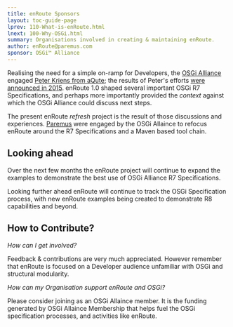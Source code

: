 ```yaml
---
title: enRoute Sponsors 
layout: toc-guide-page
lprev: 110-What-is-enRoute.html 
lnext: 100-Why-OSGi.html 
summary: Organisations involved in creating & maintaining enRoute. 
author: enRoute@paremus.com
sponsor: OSGi™ Alliance 
---
```



Realising the need for a simple on-ramp for Developers, the [OSGi Alliance](https://www.osgi.org) engaged [Peter Kriens from aQute](http://aqute.biz); the results of Peter's efforts [were announced in 2015](http://blog.osgi.org/2015/10/osgi-enroute-10.html). enRoute 1.0 shaped several important OSGi R7 Specifications, and perhaps more importantly provided the _context_ against which the OSGi Alliance could discuss next steps.  

The present enRoute _refresh_ project is the result of those discussions and experiences. [Paremus](http://www.paremus.com) were engaged by the OSGi Allaince to refocus enRoute around the R7 Specifications and a Maven based tool chain. 

## Looking ahead

Over the next few months the enRoute project will continue to expand the examples to demonstrate the best use of OSGi Alliance R7 Specifications. 

Looking further ahead enRoute will continue to track the OSGi Specification process, with new enRoute examples being created to demonstrate R8 capabilities and beyond.

## How to Contribute?

_How can I get involved?_

Feedback & contributions are very much appreciated. However remember that enRoute is focused on a Developer audience unfamiliar with OSGi and structural modularity.

_How can my Organisation support enRoute and OSGi?_

Please consider joining as an OSGi Allaince member. It is the funding generated by OSGi Allaince Membership that helps fuel the OSGi specification processes, and activities like enRoute.



<br>
<br>
<br>
<br>
<br>
<br>
<br>
<br>
<br>
